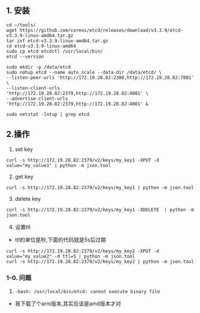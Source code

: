## 1. 安装
```
cd ~/tools/
wget https://github.com/coreos/etcd/releases/download/v3.3.9/etcd-v3.3.9-linux-amd64.tar.gz
tar zxf etcd-v3.3.9-linux-amd64.tar.gz
cd etcd-v3.3.9-linux-amd64
sudo cp etcd etcdctl /usr/local/bin/
etcd --version

sudo mkdir -p /data/etcd
sudo nohup etcd --name auto_scale --data-dir /data/etcd/ \
--listen-peer-urls 'http://172.19.28.82:2380,http://172.19.28.82:7001' \
--listen-client-urls 'http://172.19.28.82:2379,http://172.19.28.82:4001' \
--advertise-client-urls 'http://172.19.28.82:2379,http://172.19.28.82:4001' &

sudo netstat -lntup | grep etcd
```
## 2.操作
1. set key
```
curl -s http://172.19.28.82:2379/v2/keys/my_key1 -XPUT -d value="my_value1" | python -m json.tool
```
2. get key
```
curl -s http://172.19.28.82:2379/v2/keys/my_key1 | python -m json.tool
```
3. delete key
```
curl -s http://172.19.28.82:2379/v2/keys/my_key1 -XDELETE  | python -m json.tool
```
4. 设置ttl
+ ttl的单位是秒,下面的代码就是5s后过期
```
curl -s http://172.19.28.82:2379/v2/keys/my_key2 -XPUT -d value="my_value2" -d ttl=5 | python -m json.tool
curl -s http://172.19.28.82:2379/v2/keys/my_key2 | python -m json.tool
```


### 1-0. 问题
1. `-bash: /usr/local/bin/etcd: cannot execute binary file`
+ 我下载了个arm版本,其实应该是amd版本才对

